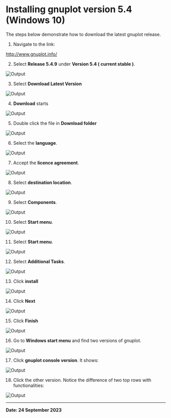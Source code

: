 # **Installing gnuplot version 5.4 (Windows 10)**


The steps below demonstrate how to download the latest gnuplot release. 

1. Navigate to the link:

http://www.gnuplot.info/


2. Select **Release 5.4.9** under **Version 5.4 ( current stable )**.

![Output](images/gnuplot_homepage.png)


3. Select **Download Latest Version**

![Output](images/gnuplot_download.PNG)


4. **Download** starts

![Output](images/gnuplot_downloading.PNG)


5. Double click the file in **Download folder**

![Output](images/gnuplot_download_folder.PNG)


6. Select the **language**.

![Output](images/gnuplot_select_language.PNG)


7. Accept the **licence agreement**.

![Output](images/gnuplot_licence.PNG)

8. Select **destination location**. 

![Output](images/gnuplot_default_location.PNG)

9. Select **Components**. 

![Output](gnuplot_select_components.PNG)

10. Select **Start menu**. 

![Output](images/gnuplot_start_menu_folder.PNG)

11. Select **Start menu**. 

![Output](images/gnuplot_start_menu_folder.PNG)

12. Select **Additional Tasks**. 

![Output](images/gnuplot_select_additional_tasks.PNG)

13. Click **install**

![Output](images/gnuplot_ready_to_install.PNG)

14. Click **Next**

![Output](images/gnuplot_information.PNG)

15. Click **Finish**

![Output](images/gnuplot_finish.PNG)

16. Go to **Windows start menu** and find two versions of gnuplot.

![Output](images/gnuplot_start_menu.PNG)

17. Click **gnuplot console version**. It shows:

![Output](images/gnuplot_console_version.PNG)

18. Click the other version. Notice the difference of two top rows with functionalities:

![Output](images/gnuplot_gui_version.PNG)

----
**Date: 24 September 2023**